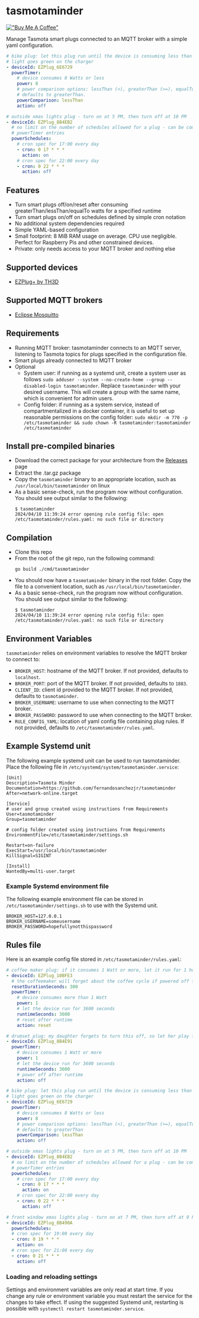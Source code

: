 # tasmotaminder

[!["Buy Me A Coffee"](https://www.buymeacoffee.com/assets/img/custom_images/orange_img.png)](https://buymeacoffee.com/fernandosanchezjr)

Manage Tasmota smart plugs connected to an MQTT broker with a simple yaml configuration.

```yaml
# bike plug: let this plug run until the device is consuming less than 8 Watts, when the 
# light goes green on the charger
- deviceId: EZPlug_6E6729
  powerTimer:
    # device consumes 8 Watts or less
    power: 8
    # power comparison options: lessThan (<), greaterThan (>=), equalTo (==)
    # defaults to greaterThan.
    powerComparison: lessThan
    action: off

# outside xmas lights plug - turn on at 5 PM, then turn off at 10 PM
- deviceId: EZPlug_8B4EB2
  # no limit on the number of schedules allowed for a plug - can be combined with 
  # powerTimer entries
  powerSchedules:
    # cron spec for 17:00 every day
    - cron: 0 17 * * *
      action: on
    # cron spec for 22:00 every day
    - cron: 0 22 * * *
      action: off
```

## Features

* Turn smart plugs off/on/reset after consuming greaterThan/lessThan/equalTo watts for a specified runtime
* Turn smart plugs on/off on schedules defined by simple cron notation
* No additional system dependencies required
* Simple YAML-based configuration
* Small footprint: 8 MiB RAM usage on average. CPU use negligible. Perfect for Raspberry Pis and other constrained devices.
* Private: only needs access to your MQTT broker and nothing else

## Supported devices

* [EZPlug+ by TH3D](https://www.th3dstudio.com/product/ezplug-open-source-wifi-smart-plug/)

## Supported MQTT brokers

* [Eclipse Mosquitto](https://mosquitto.org/)

## Requirements

* Running MQTT broker: tasmotaminder connects to an MQTT server, listening to Tasmota topics for plugs specified in the configuration file.
* Smart plugs already connected to MQTT broker
* Optional
  * System user: if running as a systemd unit, create a system user as follows `sudo adduser --system --no-create-home --group --disabled-login tasmotaminder`. Replace `tasmotaminder` with your desired username. This will create a group with the same name, which is convenient for admin users.
  * Config folder: if running as a system service, instead of compartmentalized in a docker container, it is useful to set up reasonable permissions on the config folder: `sudo mkdir -m 770 -p /etc/tasmotaminder && sudo chown -R tasmotaminder:tasmotaminder /etc/tasmotaminder`

## Install pre-compiled binaries

* Download the correct package for your architecture from the [Releases](https://github.com/fernandosanchezjr/tasmotaminder/releases) page
* Extract the .tar.gz package
* Copy the `tasmotaminder` binary to an appropriate location, such as `/usr/local/bin/tasmotaminder` on linux
* As a basic sense-check, run the program now without configuration. You should see output similar to the following:
  ```shell
  $ tasmotaminder
  2024/04/10 11:39:24 error opening rule config file: open /etc/tasmotaminder/rules.yaml: no such file or directory
  ```

## Compilation

* Clone this repo
* From the root of the git repo, run the following command:
  ```shell
  go build ./cmd/tasmotaminder
  ```
* You should now have a `tasmotaminder` binary in the root folder. Copy the file to a convenient location, such as `/usr/local/bin/tasmotaminder`.
* As a basic sense-check, run the program now without configuration. You should see output similar to the following:
  ```shell
  $ tasmotaminder
  2024/04/10 11:39:24 error opening rule config file: open /etc/tasmotaminder/rules.yaml: no such file or directory
  ```

## Environment Variables

`tasmotaminder` relies on environment variables to resolve the MQTT broker to connect to:

* `BROKER_HOST`: hostname of the MQTT broker. If not provided, defaults to `localhost`.
* `BROKER_PORT`: port of the MQTT broker. If not provided, defaults to `1883`.
* `CLIENT_ID`: client id provided to the MQTT broker. If not provided, defaults to `tasmotaminder`.
* `BROKER_USERNAME`: username to use when connecting to the MQTT broker.
* `BROKER_PASSWORD`: password to use when connecting to the MQTT broker.
* `RULE_CONFIG_YAML`: location of yaml config file containing plug rules. If not provided, defaults to `/etc/tasmotaminder/rules.yaml`.

## Example Systemd unit

The following example systemd unit can be used to run tasmotaminder. Place the following file in `/etc/systemd/system/tasmotaminder.service`:

```
[Unit]
Description=Tasmota Minder
Documentation=https://github.com/fernandosanchezjr/tasmotaminder
After=network-online.target

[Service]
# user and group created using instructions from Requirements
User=tasmotaminder
Group=tasmotaminder

# config folder created using instructions from Requirements
EnvironmentFile=/etc/tasmotaminder/settings.sh

Restart=on-failure
ExecStart=/usr/local/bin/tasmotaminder
KillSignal=SIGINT

[Install]
WantedBy=multi-user.target
```

### Example Systemd environment file

The following example environment file can be stored in `/etc/tasmotaminder/settings.sh` to use with the Systemd unit.

```shell
BROKER_HOST=127.0.0.1
BROKER_USERNAME=someusername
BROKER_PASSWORD=hopefullynotthispassword
```

## Rules file

Here is an example config file stored in `/etc/tasmotaminder/rules.yaml`:

```yaml
# coffee maker plug: if it consumes 1 Watt or more, let it run for 1 hour, then reset
- deviceId: EZPlug_10BFE3
  # the coffeemaker will forget about the coffee cycle if powered off for a few seconds
  resetDurationSeconds: 300
  powerTimer:
    # device consumes more than 1 Watt
    power: 1
    # let the device run for 3600 seconds
    runtimeSeconds: 3600
    # reset after runtime
    action: reset

# drumset plug: my daughter forgets to turn this off, so let her play for an hour
- deviceId: EZPlug_8B4E91
  powerTimer:
    # device consumes 1 Watt or more
    power: 1
    # let the device run for 3600 seconds
    runtimeSeconds: 3600
    # power off after runtime
    action: off

# bike plug: let this plug run until the device is consuming less than 8 Watts, when the 
# light goes green on the charger
- deviceId: EZPlug_6E6729
  powerTimer:
    # device consumes 8 Watts or less
    power: 8
    # power comparison options: lessThan (<), greaterThan (>=), equalTo (==)
    # defaults to greaterThan
    powerComparison: lessThan
    action: off

# outside xmas lights plug - turn on at 5 PM, then turn off at 10 PM
- deviceId: EZPlug_8B4EB2
  # no limit on the number of schedules allowed for a plug - can be combined with 
  # powerTimer entries
  powerSchedules:
    # cron spec for 17:00 every day
    - cron: 0 17 * * *
      action: on
    # cron spec for 22:00 every day
    - cron: 0 22 * * *
      action: off

# front window xmas lights plug - turn on at 7 PM, then turn off at 9 PM
- deviceId: EZPlug_8B490A
  powerSchedules:
  # cron spec for 19:00 every day
  - cron: 0 19 * * *
    action: on
  # cron spec for 21:00 every day
  - cron: 0 21 * * *
    action: off
```

### Loading and reloading settings

Settings and environment variables are only read at start time. If you change any rule or environment variable you must restart the service for the changes to take effect. If using the suggested Systemd unit, restarting is possible with `systemctl restart tasmotaminder.service`.
